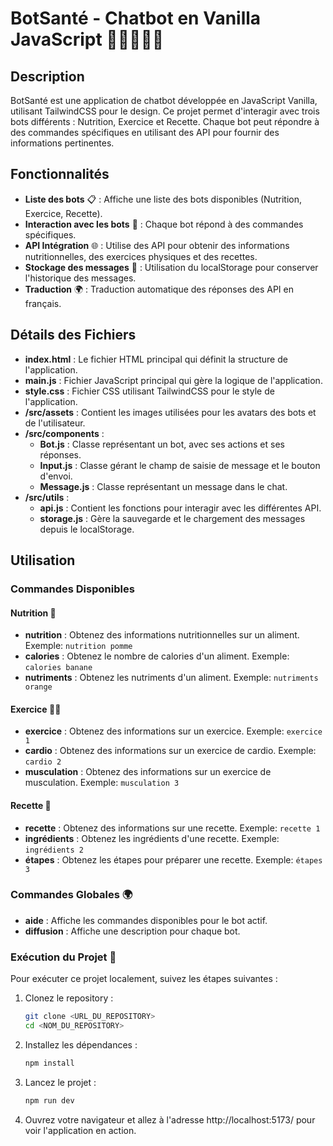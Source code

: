 
# BotSanté - Chatbot en Vanilla JavaScript 🤖🍎🏋️‍♀️🍳

## Description

BotSanté est une application de chatbot développée en JavaScript Vanilla, utilisant TailwindCSS pour le design. Ce projet permet d'interagir avec trois bots différents : Nutrition, Exercice et Recette. Chaque bot peut répondre à des commandes spécifiques en utilisant des API pour fournir des informations pertinentes.

## Fonctionnalités

- **Liste des bots** 📋 : Affiche une liste des bots disponibles (Nutrition, Exercice, Recette).
- **Interaction avec les bots** 💬 : Chaque bot répond à des commandes spécifiques.
- **API Intégration** 🌐 : Utilise des API pour obtenir des informations nutritionnelles, des exercices physiques et des recettes.
- **Stockage des messages** 💾 : Utilisation du localStorage pour conserver l'historique des messages.
- **Traduction** 🌍 : Traduction automatique des réponses des API en français.

## Détails des Fichiers

- **index.html** : Le fichier HTML principal qui définit la structure de l'application.
- **main.js** : Fichier JavaScript principal qui gère la logique de l'application.
- **style.css** : Fichier CSS utilisant TailwindCSS pour le style de l'application.
- **/src/assets** : Contient les images utilisées pour les avatars des bots et de l'utilisateur.
- **/src/components** :
  - **Bot.js** : Classe représentant un bot, avec ses actions et ses réponses.
  - **Input.js** : Classe gérant le champ de saisie de message et le bouton d'envoi.
  - **Message.js** : Classe représentant un message dans le chat.
- **/src/utils** :
  - **api.js** : Contient les fonctions pour interagir avec les différentes API.
  - **storage.js** : Gère la sauvegarde et le chargement des messages depuis le localStorage.

## Utilisation

### Commandes Disponibles

#### Nutrition 🍎

- **nutrition** : Obtenez des informations nutritionnelles sur un aliment. Exemple: `nutrition pomme`
- **calories** : Obtenez le nombre de calories d'un aliment. Exemple: `calories banane`
- **nutriments** : Obtenez les nutriments d'un aliment. Exemple: `nutriments orange`

#### Exercice 🏋️‍♀️

- **exercice** : Obtenez des informations sur un exercice. Exemple: `exercice 1`
- **cardio** : Obtenez des informations sur un exercice de cardio. Exemple: `cardio 2`
- **musculation** : Obtenez des informations sur un exercice de musculation. Exemple: `musculation 3`

#### Recette 🍳

- **recette** : Obtenez des informations sur une recette. Exemple: `recette 1`
- **ingrédients** : Obtenez les ingrédients d'une recette. Exemple: `ingrédients 2`
- **étapes** : Obtenez les étapes pour préparer une recette. Exemple: `étapes 3`

### Commandes Globales 🌍

- **aide** : Affiche les commandes disponibles pour le bot actif.
- **diffusion** : Affiche une description pour chaque bot.

### Exécution du Projet 🚀


Pour exécuter ce projet localement, suivez les étapes suivantes :

1. Clonez le repository :
   ```bash
   git clone <URL_DU_REPOSITORY>
   cd <NOM_DU_REPOSITORY>

2. Installez les dépendances :
   ```bash
   npm install

3. Lancez le projet :
   ```bash
   npm run dev

4. Ouvrez votre navigateur et allez à l'adresse  http://localhost:5173/ pour voir l'application en action.


